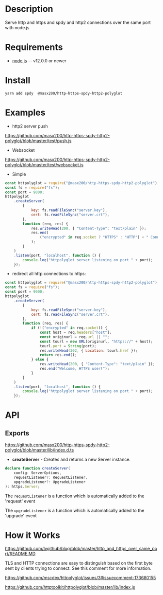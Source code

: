 # Description

Serve http and https and spdy and http2 connections over the same port with node.js

# Requirements

-   [node.js](http://nodejs.org/) -- v12.0.0 or newer

# Install

```shell
yarn add spdy  @masx200/http-https-spdy-http2-polyglot
```

# Examples

-   http2 server push

https://github.com/masx200/http-https-spdy-http2-polyglot/blob/master/test/push.js

-   Websocket

https://github.com/masx200/http-https-spdy-http2-polyglot/blob/master/test/websocket.js

-   Simple

```javascript
const httpolyglot = require("@masx200/http-https-spdy-http2-polyglot");
const fs = require("fs");
const port = 9000;
httpolyglot
    .createServer(
        {
            key: fs.readFileSync("server.key"),
            cert: fs.readFileSync("server.crt"),
        },
        function (req, res) {
            res.writeHead(200, { "Content-Type": "text/plain" });
            res.end(
                ("encrypted" in req.socket ? "HTTPS" : "HTTP") + " Connection!"
            );
        }
    )
    .listen(port, "localhost", function () {
        console.log("httpolyglot server listening on port " + port);
    });
```

-   redirect all http connections to https:

```javascript
const httpolyglot = require("@masx200/http-https-spdy-http2-polyglot");
const fs = require("fs");
const port = 9000;
httpolyglot
    .createServer(
        {
            key: fs.readFileSync("server.key"),
            cert: fs.readFileSync("server.crt"),
        },
        function (req, res) {
            if (!("encrypted" in req.socket)) {
                const host = req.headers["host"];
                const originurl = req.url || "";
                const tourl = new URL(originurl, "https://" + host);
                tourl.port = String(port);
                res.writeHead(302, { Location: tourl.href });
                return res.end();
            } else {
                res.writeHead(200, { "Content-Type": "text/plain" });
                res.end("Welcome, HTTPS user!");
            }
        }
    )
    .listen(port, "localhost", function () {
        console.log("httpolyglot server listening on port " + port);
    });
```

# API

## Exports

https://github.com/masx200/http-https-spdy-http2-polyglot/blob/master/lib/index.d.ts

-   **createServer** - Creates and returns a new Server instance.

```ts
declare function createServer(
    config: ServerOptions,
    requestListener?: RequestListener,
    upgradeListener?: UpgradeListener
): https.Server;
```

The `requestListener` is a function which is automatically added to the 'request' event

The `upgradeListener` is a function which is automatically added to the 'upgrade' event

# How it Works

https://github.com/lvgithub/blog/blob/master/http_and_https_over_same_port/README.MD

TLS and HTTP connections are easy to distinguish based on the first byte sent by clients trying to connect. See this comment for more information.

https://github.com/mscdex/httpolyglot/issues/3#issuecomment-173680155

https://github.com/httptoolkit/httpolyglot/blob/master/lib/index.js
